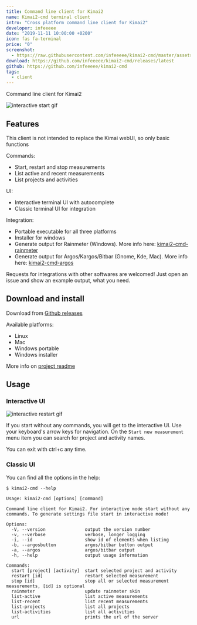 ```yaml
---
title: Command line client for Kimai2
name: Kimai2-cmd terminal client
intro: "Cross platform command line client for Kimai2"
developer: infeeeee
date: "2019-11-11 10:00:00 +0200"
icon: fas fa-terminal
price: "0"
screenshot: 
  - https://raw.githubusercontent.com/infeeeee/kimai2-cmd/master/assets/interactive-restart.gif
download: https://github.com/infeeeee/kimai2-cmd/releases/latest
github: https://github.com/infeeeee/kimai2-cmd
tags:
  - client
---
```


Command line client for Kimai2

![interactive start gif](https://raw.githubusercontent.com/infeeeee/kimai2-cmd/master/assets/interactive-start.gif)

## Features

This client is not intended to replace the Kimai webUI, so only basic functions

Commands: 
- Start, restart and stop measurements
- List active and recent measurements
- List projects and activities

UI:
- Interactive terminal UI with autocomplete
- Classic terminal UI for integration 

Integration:
- Portable executable for all three platforms
- Installer for windows
- Generate output for Rainmeter (Windows). More info here: [kimai2-cmd-rainmeter](https://github.com/infeeeee/kimai2-cmd-rainmeter)
- Generate output for Argos/Kargos/Bitbar (Gnome, Kde, Mac). More info here: [kimai2-cmd-argos](https://github.com/infeeeee/kimai2-cmd-argos)

Requests for integrations with other softwares are welcomed! Just open an issue and show an example output, what you need.

## Download and install

Download from [Github releases](https://github.com/infeeeee/kimai2-cmd/releases/latest)

Available platforms:

- Linux
- Mac
- Windows portable
- Windows installer

More info on [project readme](https://github.com/infeeeee/kimai2-cmd)

## Usage

### Interactive UI

![interactive restart gif](https://raw.githubusercontent.com/infeeeee/kimai2-cmd/master/assets/interactive-restart.gif)

If you start without any commands, you will get to the interactive UI. Use your keyboard's arrow keys for navigation. On the `Start new measurement` menu item you can search for project and activity names.

You can exit with ctrl+c any time.

### Classic UI

You can find all the options in the help:

```
$ kimai2-cmd --help

Usage: kimai2-cmd [options] [command]

Command line client for Kimai2. For interactive mode start without any commands. To generate settings file start in interactive mode!

Options:
  -V, --version               output the version number
  -v, --verbose               verbose, longer logging
  -i, --id                    show id of elements when listing
  -b, --argosbutton           argos/bitbar button output
  -a, --argos                 argos/bitbar output
  -h, --help                  output usage information

Commands:
  start [project] [activity]  start selected project and activity
  restart [id]                restart selected measurement
  stop [id]                   stop all or selected measurement measurements, [id] is optional
  rainmeter                   update rainmeter skin
  list-active                 list active measurements
  list-recent                 list recent measurements
  list-projects               list all projects
  list-activities             list all activities
  url                         prints the url of the server
```
